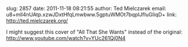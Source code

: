 slug:    2857
date:    2011-11-18 08:21:55
author:  Ted Mielczarek
email:   u8+mll4nUAtp.xzwJDxtHfqLmwbww.5gptuWMOt7bqpIJfIuGIiqD+
link:     http://ted.mielczarek.org/

I might suggest this cover of "All That She Wants" instead of the original:
http://www.youtube.com/watch?v=YUc261Qj0N4
